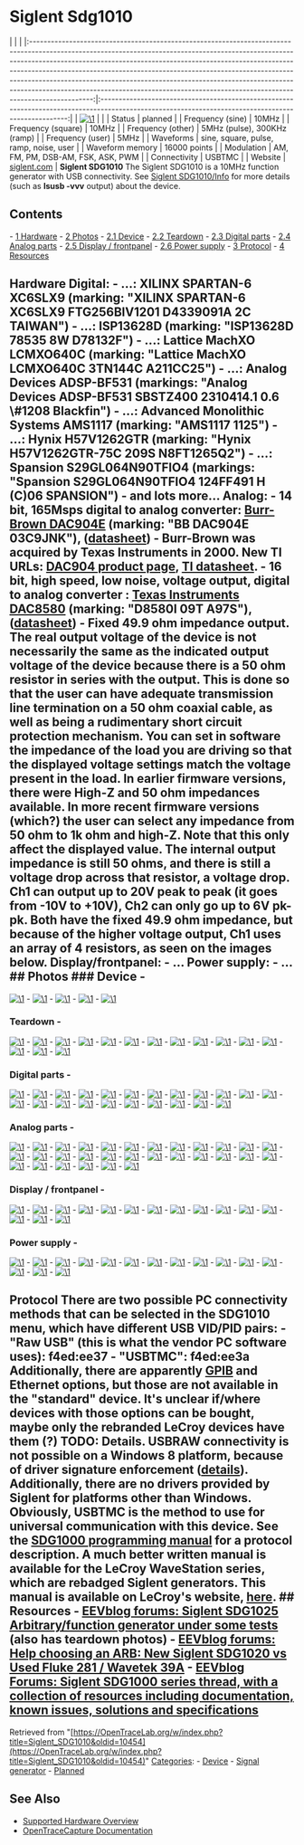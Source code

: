 # Siglent Sdg1010

| | | |:-----------------------------------------------------------------------------------------------------------------------------------------------------------------------------------------------------------------------------------------------------------------------------------------------------------------------------------------------------------------------------------------------------------------------------------------------------------------------------------------------------:|:---------------------------------------------------------------------------------------------------------------------------------------------------:| | [![\1](../../assets/hardware/general/\2)](./File:Siglent_sdg1010_device_front_8116.jpg.html) | | | Status | planned | | Frequency (sine) | 10MHz | | Frequency (square) | 10MHz | | Frequency (other) | 5MHz (pulse), 300KHz (ramp) | | Frequency (user) | 5MHz | | Waveforms | sine, square, pulse, ramp, noise, user | | Waveform memory | 16000 points | | Modulation | AM, FM, PM, DSB-AM, FSK, ASK, PWM | | Connectivity | USBTMC | | Website | [siglent.com](http://siglent.com/en/product/detail3.aspx?id=100000001526838&nodecode=119008003) | **Siglent SDG1010** The Siglent SDG1010 is a 10MHz function generator with USB connectivity. See [Siglent SDG1010/Info](Siglent_SDG1010/Info.html "Siglent SDG1010/Info") for more details (such as **lsusb -vvv** output) about the device. 
## Contents 
\- [1 Hardware](Siglent_SDG1010.html#Hardware) \- [2 Photos](Siglent_SDG1010.html#Photos) \- [2.1 Device](Siglent_SDG1010.html#Device) \- [2.2 Teardown](Siglent_SDG1010.html#Teardown) \- [2.3 Digital parts](Siglent_SDG1010.html#Digital_parts) \- [2.4 Analog parts](Siglent_SDG1010.html#Analog_parts) \- [2.5 Display / frontpanel](Siglent_SDG1010.html#Display_/_frontpanel) \- [2.6 Power supply](Siglent_SDG1010.html#Power_supply) \- [3 Protocol](Siglent_SDG1010.html#Protocol) \- [4 Resources](Siglent_SDG1010.html#Resources) 
## Hardware **Digital**: \- **...**: XILINX SPARTAN-6 XC6SLX9 (marking: "XILINX SPARTAN-6 XC6SLX9 FTG256BIV1201 D4339091A 2C TAIWAN") \- **...**: ISP13628D (marking: "ISP13628D 78535 8W D78132F") \- **...**: Lattice MachXO LCMXO640C (marking: "Lattice MachXO LCMXO640C 3TN144C A211CC25") \- **...**: Analog Devices ADSP-BF531 (markings: "Analog Devices ADSP-BF531 SBSTZ400 2310414.1 0.6 \\#1208 Blackfin") \- **...**: Advanced Monolithic Systems AMS1117 (marking: "AMS1117 1125") \- **...**: Hynix H57V1262GTR (marking: "Hynix H57V1262GTR-75C 209S N8FT1265Q2") \- **...**: Spansion S29GL064N90TFIO4 (markings: "Spansion S29GL064N90TFIO4 124FF491 H (C)06 SPANSION") \- and lots more... **Analog**: \- **14 bit, 165Msps digital to analog converter**: [Burr-Brown DAC904E](http://web.archive.org/web/20000418160235/http://www.burr-brown.com/cgi-bin/WebObjects/BurrBrown.woa/wa/displayProductFolder?productName=DAC904) (marking: "BB DAC904E 03C9JNK"), ([datasheet](http://www.datasheetcatalog.com/datasheets_pdf/D/A/C/9/DAC904.shtml)) \- Burr-Brown was acquired by Texas Instruments in 2000. New TI URLs: [DAC904 product page](http://www.ti.com/product/dac904), [TI datasheet](http://www.ti.com/lit/gpn/dac904). \- **16 bit, high speed, low noise, voltage output, digital to analog converter** : [Texas Instruments DAC8580](http://www.ti.com/product/dac8580) (marking: "D8580I 09T A97S"), ([datasheet](http://www.ti.com/lit/gpn/dac8580)) \- **Fixed 49.9 ohm impedance output**. The real output voltage of the device is not necessarily the same as the indicated output voltage of the device because there is a 50 ohm resistor in series with the output. This is done so that the user can have adequate transmission line termination on a 50 ohm coaxial cable, as well as being a rudimentary short circuit protection mechanism. You can set in software the impedance of the load you are driving so that the displayed voltage settings match the voltage present in the load. In earlier firmware versions, there were High-Z and 50 ohm impedances available. In more recent firmware versions (which?) the user can select any impedance from 50 ohm to 1k ohm and high-Z. Note that this only affect the displayed value. The internal output impedance is still 50 ohms, and there is still a voltage drop across that resistor, a voltage drop.  Ch1 can output up to 20V peak to peak (it goes from -10V to +10V), Ch2 can only go up to 6V pk-pk. Both have the fixed 49.9 ohm impedance, but because of the higher voltage output, Ch1 uses an array of 4 resistors, as seen on the images below. **Display/frontpanel**: \- ... **Power supply**: \- ... ## Photos ### Device \- 
[![\1](../../assets/hardware/general/\2)](./File:Siglent_sdg1010_package_contents.jpg.html)
\- 
[![\1](../../assets/hardware/general/\2)](./File:Siglent_sdg1010_device_front_8116.jpg.html)
\- 
[![\1](../../assets/hardware/general/\2)](./File:Siglent_sdg1010_start_screen.jpg.html)
\- 
[![\1](../../assets/hardware/general/\2)](./File:Siglent_sdg1010_screenshot.jpg.html)
\- 
[![\1](../../assets/hardware/general/\2)](./File:Siglent_sdg1010_version_info.jpg.html)
### Teardown \- 
[![\1](../../assets/hardware/general/\2)](./File:Siglent_sdg1010_device_top.jpg.html)
\- 
[![\1](../../assets/hardware/general/\2)](./File:Siglent_sdg1010_device_bottom.jpg.html)
\- 
[![\1](../../assets/hardware/general/\2)](./File:Siglent_sdg1010_device_backplastic_removed.jpg.html)
\- 
[![\1](../../assets/hardware/general/\2)](./File:Siglent_sdg1010_handle.jpg.html)
\- 
[![\1](../../assets/hardware/general/\2)](./File:Siglent_sdg1010_device_open_top.jpg.html)
\- 
[![\1](../../assets/hardware/general/\2)](./File:Siglent_sdg1010_device_open_bottom.jpg.html)
\- 
[![\1](../../assets/hardware/general/\2)](./File:Siglent_sdg1010_device_backpanel_removed.jpg.html)
\- 
[![\1](../../assets/hardware/general/\2)](./File:Siglent_sdg1010_backpanel_open.jpg.html)
\- 
[![\1](../../assets/hardware/general/\2)](./File:Siglent_sdg1010_backpanel_connectors.jpg.html)
\- 
[![\1](../../assets/hardware/general/\2)](./File:Siglent_sdg1010_backpanel_pcb.jpg.html)
\- 
[![\1](../../assets/hardware/general/\2)](./File:Siglent_sdg1010_backpanel_top.jpg.html)
\- 
[![\1](../../assets/hardware/general/\2)](./File:Siglent_sdg1010_backpanel_bottom.jpg.html)
\- 
[![\1](../../assets/hardware/general/\2)](./File:Siglent_sdg1010_device_mainpcb_removed.jpg.html)
\- 
[![\1](../../assets/hardware/general/\2)](./File:Siglent_sdg1010_device_powersupply_removed.jpg.html)
\- 
[![\1](../../assets/hardware/general/\2)](./File:Siglent_sdg1010_device_display_frontpanel_removed.jpg.html)
### Digital parts \- 
[![\1](../../assets/hardware/general/\2)](./File:Siglent_sdg1010_pcb_top.jpg.html)
\- 
[![\1](../../assets/hardware/general/\2)](./File:Siglent_sdg1010_pcb_bottom.jpg.html)
\- 
[![\1](../../assets/hardware/general/\2)](./File:Siglent_sdg1010_analog_devices_adsp_bf531.jpg.html)
\- 
[![\1](../../assets/hardware/general/\2)](./File:Siglent_sdg1010_xilinx_spartan6_xc6slx9.jpg.html)
\- 
[![\1](../../assets/hardware/general/\2)](./File:Siglent_sdg1010_lattice_machxo_lcmxo640c.jpg.html)
\- 
[![\1](../../assets/hardware/general/\2)](./File:Siglent_sdg1010_spansion_s29gl064n90tfio4.jpg.html)
\- 
[![\1](../../assets/hardware/general/\2)](./File:Siglent_sdg1010_hynix_h57v1262gtr.jpg.html)
\- 
[![\1](../../assets/hardware/general/\2)](./File:Siglent_sdg1010_isp13628d.jpg.html)
\- 
[![\1](../../assets/hardware/general/\2)](./File:Siglent_sdg1010_dsp_jtag_uart.jpg.html)
\- 
[![\1](../../assets/hardware/general/\2)](./File:Siglent_sdg1010_fpga_jtag.jpg.html)
\- 
[![\1](../../assets/hardware/general/\2)](./File:Siglent_sdg1010_cpld_conn_fpgarun.jpg.html)
\- 
[![\1](../../assets/hardware/general/\2)](./File:Siglent_sdg1010_dsprun.jpg.html)
\- 
[![\1](../../assets/hardware/general/\2)](./File:Siglent_sdg1010_ams1117.jpg.html)
\- 
[![\1](../../assets/hardware/general/\2)](./File:Siglent_sdg1010_ahc14.jpg.html)
\- 
[![\1](../../assets/hardware/general/\2)](./File:Siglent_sdg1010_ao4405.jpg.html)
\- 
[![\1](../../assets/hardware/general/\2)](./File:Siglent_sdg1010_ti_ha04.jpg.html)
\- 
[![\1](../../assets/hardware/general/\2)](./File:Siglent_sdg1010_ti_hb125.jpg.html)
\- 
[![\1](../../assets/hardware/general/\2)](./File:Siglent_sdg1010_ti_lc244a.jpg.html)
\- 
[![\1](../../assets/hardware/general/\2)](./File:Siglent_sdg1010_wab_x1c.jpg.html)
\- 
[![\1](../../assets/hardware/general/\2)](./File:Siglent_sdg1010_beeper.jpg.html)
\- 
[![\1](../../assets/hardware/general/\2)](./File:Siglent_sdg1010_crystal_shx25000.jpg.html)
\- 
[![\1](../../assets/hardware/general/\2)](./File:Siglent_sdg1010_pcb_version.jpg.html)
### Analog parts \- 
[![\1](../../assets/hardware/general/\2)](./File:Siglent_sdg1010_analog_bnc.jpg.html)
\- 
[![\1](../../assets/hardware/general/\2)](./File:Siglent_sdg1010_analog_pcb_topleft.jpg.html)
\- 
[![\1](../../assets/hardware/general/\2)](./File:Siglent_sdg1010_analog_pcb_topright.jpg.html)
\- 
[![\1](../../assets/hardware/general/\2)](./File:Siglent_sdg1010_analog_pcb_bottomleft.jpg.html)
\- 
[![\1](../../assets/hardware/general/\2)](./File:Siglent_sdg1010_analog_pcb_bottomright.jpg.html)
\- 
[![\1](../../assets/hardware/general/\2)](./File:Siglent_sdg1010_analog_bb_dac904e.jpg.html)
\- 
[![\1](../../assets/hardware/general/\2)](./File:Siglent_sdg1010_analog_5166isz_1.jpg.html)
\- 
[![\1](../../assets/hardware/general/\2)](./File:Siglent_sdg1010_analog_5166isz_2.jpg.html)
\- 
[![\1](../../assets/hardware/general/\2)](./File:Siglent_sdg1010_analog_5166isz_3.jpg.html)
\- 
[![\1](../../assets/hardware/general/\2)](./File:Siglent_sdg1010_analog_5166isz_4.jpg.html)
\- 
[![\1](../../assets/hardware/general/\2)](./File:Siglent_sdg1010_analog_5166isz_5.jpg.html)
\- 
[![\1](../../assets/hardware/general/\2)](./File:Siglent_sdg1010_analog_ad_ocmp_ti_13eep3k_5166isz.jpg.html)
\- 
[![\1](../../assets/hardware/general/\2)](./File:Siglent_sdg1010_analog_aub_1738.jpg.html)
\- 
[![\1](../../assets/hardware/general/\2)](./File:Siglent_sdg1010_analog_cosmo_y214s.jpg.html)
\- 
[![\1](../../assets/hardware/general/\2)](./File:Siglent_sdg1010_analog_ft_b3g4a_5z.jpg.html)
\- 
[![\1](../../assets/hardware/general/\2)](./File:Siglent_sdg1010_analog_hc595.jpg.html)
\- 
[![\1](../../assets/hardware/general/\2)](./File:Siglent_sdg1010_analog_i_28210_1.jpg.html)
\- 
[![\1](../../assets/hardware/general/\2)](./File:Siglent_sdg1010_analog_i_28210_2.jpg.html)
\- 
[![\1](../../assets/hardware/general/\2)](./File:Siglent_sdg1010_analog_i_28210_3.jpg.html)
\- 
[![\1](../../assets/hardware/general/\2)](./File:Siglent_sdg1010_analog_lgaa.jpg.html)
\- 
[![\1](../../assets/hardware/general/\2)](./File:Siglent_sdg1010_analog_mic2941a.jpg.html)
\- 
[![\1](../../assets/hardware/general/\2)](./File:Siglent_sdg1010_analog_mic29302wu.jpg.html)
\- 
[![\1](../../assets/hardware/general/\2)](./File:Siglent_sdg1010_analog_on_7905ct.jpg.html)
\- 
[![\1](../../assets/hardware/general/\2)](./File:Siglent_sdg1010_analog_on_7915ct.jpg.html)
\- 
[![\1](../../assets/hardware/general/\2)](./File:Siglent_sdg1010_analog_on_a34_ti_17h.jpg.html)
\- 
[![\1](../../assets/hardware/general/\2)](./File:Siglent_sdg1010_analog_ti_13eep3k.jpg.html)
\- 
[![\1](../../assets/hardware/general/\2)](./File:Siglent_sdg1010_analog_ti_d85801.jpg.html)
\- 
[![\1](../../assets/hardware/general/\2)](./File:Siglent_sdg1010_analog_ti_16z.jpg.html)
\- 
[![\1](../../assets/hardware/general/\2)](./File:Siglent_sdg1010_analog_ti_tl072c_i_28210.jpg.html)
\- 
[![\1](../../assets/hardware/general/\2)](./File:Siglent_sdg1010_analog_ti_tl072c_nxp_74hc4051d_i_28210.jpg.html)
### Display / frontpanel \- 
[![\1](../../assets/hardware/general/\2)](./File:Siglent_sdg1010_display_frontpanel_top.jpg.html)
\- 
[![\1](../../assets/hardware/general/\2)](./File:Siglent_sdg1010_display_frontpanel_bottom.jpg.html)
\- 
[![\1](../../assets/hardware/general/\2)](./File:Siglent_sdg1010_display_frontpanel_pcb1.jpg.html)
\- 
[![\1](../../assets/hardware/general/\2)](./File:Siglent_sdg1010_display_frontpanel_pcb2.jpg.html)
\- 
[![\1](../../assets/hardware/general/\2)](./File:Siglent_sdg1010_display_frontpanel_removed.jpg.html)
\- 
[![\1](../../assets/hardware/general/\2)](./File:Siglent_sdg1010_display_connector.jpg.html)
\- 
[![\1](../../assets/hardware/general/\2)](./File:Siglent_sdg1010_display_back.jpg.html)
\- 
[![\1](../../assets/hardware/general/\2)](./File:Siglent_sdg1010_display_frontpanel_keys.jpg.html)
\- 
[![\1](../../assets/hardware/general/\2)](./File:Siglent_sdg1010_display_frontpanel_empty.jpg.html)
\- 
[![\1](../../assets/hardware/general/\2)](./File:Siglent_sdg1010_display_frontpanel_74hc4051d.jpg.html)
\- 
[![\1](../../assets/hardware/general/\2)](./File:Siglent_sdg1010_display_frontpanel_hc393.jpg.html)
\- 
[![\1](../../assets/hardware/general/\2)](./File:Siglent_sdg1010_display_frontpanel_hc595.jpg.html)
\- 
[![\1](../../assets/hardware/general/\2)](./File:Siglent_sdg1010_display_frontpanel_hc595_2.jpg.html)
\- 
[![\1](../../assets/hardware/general/\2)](./File:Siglent_sdg1010_display_frontpanel_usb_top.jpg.html)
\- 
[![\1](../../assets/hardware/general/\2)](./File:Siglent_sdg1010_display_frontpanel_usb_bottom.jpg.html)
### Power supply \- 
[![\1](../../assets/hardware/general/\2)](./File:Siglent_sdg1010_powersupply_pcb_top.jpg.html)
\- 
[![\1](../../assets/hardware/general/\2)](./File:Siglent_sdg1010_powersupply_pcb_bottom.jpg.html)
\- 
[![\1](../../assets/hardware/general/\2)](./File:Siglent_sdg1010_powersupply_pcb_version.jpg.html)
\- 
[![\1](../../assets/hardware/general/\2)](./File:Siglent_sdg1010_powersupply_nxp_tea1610t.jpg.html)
\- 
[![\1](../../assets/hardware/general/\2)](./File:Siglent_sdg1010_powersupply_sharp_pc817.jpg.html)
\- 
[![\1](../../assets/hardware/general/\2)](./File:Siglent_sdg1010_powersupply_ti_tl431ac.jpg.html)
\- 
[![\1](../../assets/hardware/general/\2)](./File:Siglent_sdg1010_powersupply_various_chips.jpg.html)
\- 
[![\1](../../assets/hardware/general/\2)](./File:Siglent_sdg1010_powersupply_powerbutton.jpg.html)
\- 
[![\1](../../assets/hardware/general/\2)](./File:Siglent_sdg1010_powersupply_fuse.jpg.html)
\- 
[![\1](../../assets/hardware/general/\2)](./File:Siglent_sdg1010_powersupply_rubycon_cap1.jpg.html)
\- 
[![\1](../../assets/hardware/general/\2)](./File:Siglent_sdg1010_powersupply_rubycon_cap2.jpg.html)
\- 
[![\1](../../assets/hardware/general/\2)](./File:Siglent_sdg1010_powersupply_coil.jpg.html)
\- 
[![\1](../../assets/hardware/general/\2)](./File:Siglent_sdg1010_powersupply_heatsink.jpg.html)
\- 
[![\1](../../assets/hardware/general/\2)](./File:Siglent_sdg1010_powersupply_28-8003-00r.jpg.html)
\- 
[![\1](../../assets/hardware/general/\2)](./File:Siglent_sdg1010_powersupply_nt1795nl.jpg.html)
## Protocol There are two possible PC connectivity methods that can be selected in the SDG1010 menu, which have different USB VID/PID pairs: \- "Raw USB" (this is what the vendor PC software uses): **f4ed:ee37** \- "USBTMC": **f4ed:ee3a** Additionally, there are apparently [GPIB](GPIB.html "GPIB") and Ethernet options, but those are not available in the "standard" device. It's unclear if/where devices with those options can be bought, maybe only the rebranded LeCroy devices have them (?) TODO: Details. USBRAW connectivity is not possible on a Windows 8 platform, because of driver signature enforcement ([details](http://www.eevblog.com/forum/testgear/the-sdg1000-and-sdg800-thread/msg579096/#msg579096)). Additionally, there are no drivers provided by Siglent for platforms other than Windows. Obviously, USBTMC is the method to use for universal communication with this device. See the [SDG1000 programming manual](https://www.box.com/s/e18ab37cfc290838d50d) for a protocol description. A much better written manual is available for the LeCroy WaveStation series, which are rebadged Siglent generators. This manual is available on LeCroy's website, [here](http://cdn.teledynelecroy.com/files/manuals/wsta_scpi_manual_reva.pdf). ## Resources \- [EEVblog forums: Siglent SDG1025 Arbitrary/function generator under some tests](http://www.eevblog.com/forum/product-reviews-photos-and-discussion/siglent-sdg1025-arbitraryfunction-generator-under-some-tests/) (also has teardown photos) \- [EEVblog forums: Help choosing an ARB: New Siglent SDG1020 vs Used Fluke 281 / Wavetek 39A](http://www.eevblog.com/forum/product-reviews-photos-and-discussion/new-siglent-sdg1020-vs-used-fluke-281-wavetek-39a/) \- [EEVblog Forums: Siglent SDG1000 series thread, with a collection of resources including documentation, known issues, solutions and specifications](http://www.eevblog.com/forum/testgear/the-sdg1000-and-sdg800-thread/)
Retrieved from "[https://OpenTraceLab.org/w/index.php?title=Siglent_SDG1010&oldid=10454](https://OpenTraceLab.org/w/index.php?title=Siglent_SDG1010&oldid=10454)" 
[Categories](specialcategories-specialcategories.md): \- [Device](./Category:Device.html "Category:Device") \- [Signal generator](./Category:Signal_generator.html "Category:Signal generator") \- [Planned](./Category:Planned.html "Category:Planned")

## See Also
- [Supported Hardware Overview](../supported-hardware.md)
- [OpenTraceCapture Documentation](../../opentracecapture/overview.md)
